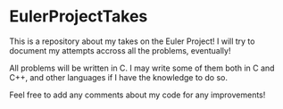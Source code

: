 # EulerProjectTakes
This is a repository about my takes on the Euler Project! I will try to document my attempts accross all the problems, eventually!

All problems will be written in C. I may write some of them both in C and C++, and other languages if I have the knowledge to do so.

Feel free to add any comments about my code for any improvements!
